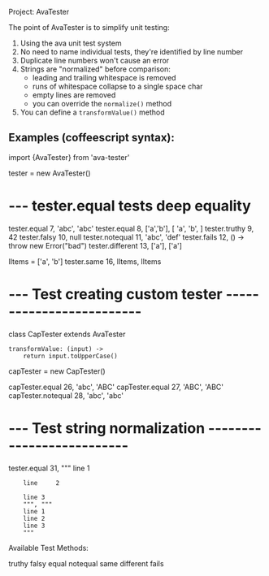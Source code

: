Project: AvaTester

The point of AvaTester is to simplify unit testing:

1. Using the ava unit test system
2. No need to name individual tests, they're identified by line number
3. Duplicate line numbers won't cause an error
4. Strings are "normalized" before comparison:
	- leading and trailing whitespace is removed
	- runs of whitespace collapse to a single space char
	- empty lines are removed
	- you can override the `normalize()` method
5. You can define a `transformValue()` method

Examples (coffeescript syntax):
---------

import {AvaTester} from 'ava-tester'

tester = new AvaTester()

# --- tester.equal tests deep equality

tester.equal     7, 'abc', 'abc'
tester.equal     8, ['a','b'], [  'a',   'b',  ]
tester.truthy    9, 42
tester.falsy    10, null
tester.notequal 11, 'abc', 'def'
tester.fails    12, () -> throw new Error("bad")
tester.different 13, ['a'], ['a']

lItems = ['a', 'b']
tester.same 16, lItems, lItems

# --- Test creating custom tester -------------------------

class CapTester extends AvaTester

	transformValue: (input) ->
		return input.toUpperCase()

capTester = new CapTester()

capTester.equal 26, 'abc', 'ABC'
capTester.equal 27, 'ABC', 'ABC'
capTester.notequal 28, 'abc', 'abc'

# --- Test string normalization --------------------------

tester.equal 31, """
		line 1

		line     2

		line 3
		""", """
		line 1
		line 2
		line 3
		"""

Available Test Methods:

truthy
falsy
equal
notequal
same
different
fails
